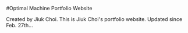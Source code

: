 #Optimal Machine Portfolio Website

Created by Jiuk Choi.
This is Jiuk Choi's portfolio website.
Updated since Feb. 27th...


